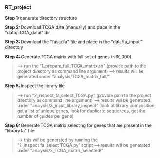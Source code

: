 ### RT_project
**Step 1:** generate directory structure

**Step 2:** Download TCGA data (manually) and place in the "data/TCGA_data/" dir

**Step 3:** Download the "fasta.fa" file and place in the "data/fa_input/" directory

**Step 4:** Generate TCGA matrix with full set of genes (~60,000) 
>--> run the "1_prepare_full_TCGA_matrix.sh" (provide path to the project directory as command line argument)
>--> results will be generated under "analysis/TCGA_matrix_full/"

**Step 5:** Inspect the library file 
>--> run "2_inspect_fa_select_TCGA.py" (provide path to the project directory as command line argument)
>--> results will be generated under "analysis/3_input_library_inspect" (look at library composition, get a list of unique genes, look for duplicate sequences, get the number of guides per gene)

**Step 6:** Generate TCGA matrix selecting for genes that are present in the "library.fa" file 
>--> this will be generated by running the "2_inspect_fa_select_TCGA.py" script
>--> results will be generated under "analysis/2_TCGA_matrix_selected/"
